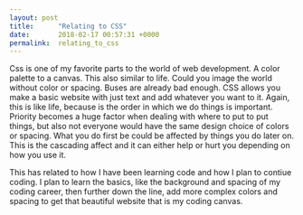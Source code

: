 ```yaml
---
layout: post
title:      "Relating to CSS"
date:       2018-02-17 00:57:31 +0000
permalink:  relating_to_css
---
```


Css is one of my favorite parts to the world of web development. A color palette to a canvas. This also similar to life.  Could you image the world without color or spacing. Buses are already bad enough. CSS allows you make a basic website with just text and add whatever you want to it. Again, this is like life, because is the order in which we do things is important. Priority becomes a huge factor when dealing with where to put to put things, but also not everyone would have the same design choice of colors or spacing. What you do first be could be affected by things you do later on. This is the cascading affect and it can either help or hurt you depending on how you use it. 

This has related to how I have been learning code and how I plan to contiue coding. I plan to learn the basics, like the background and spacing of my coding career, then further down the line, add more complex colors and spacing to get that beautiful website that is my coding canvas. 

